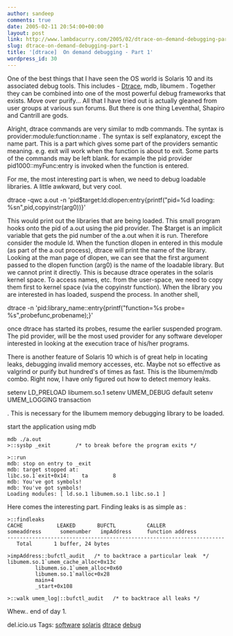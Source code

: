 ```yaml
---
author: sandeep
comments: true
date: 2005-02-11 20:54:00+00:00
layout: post
link: http://www.lambdacurry.com/2005/02/dtrace-on-demand-debugging-part-1/
slug: dtrace-on-demand-debugging-part-1
title: '[dtrace]  On demand debugging - Part 1'
wordpress_id: 30
---
```


One of the best things that I have seen the OS world is Solaris 10 and its associated debug tools. This includes - [Dtrace](http://technorati.com/tag/dtrace), mdb, libumem . Together they can be combined into one of the most powerful debug frameworks that exists. Move over purify...
All that I have tried out is actually gleaned from user groups at various sun forums. But there is one thing Leventhal, Shapiro and Cantrill are gods.

Alright, dtrace commands are very similar to mdb commands. The syntax is 
provider:module:function:name . The syntax is self explanatory, except the name  part. This is a part which gives some part of the providers semantic meaning. e.g. exit will work when the function is about to exit. Some parts of the commands may be left blank.
for example the pid provider pid1000::myFunc:entry is invoked when the function is entered.

For me, the most interesting part is when, we need to debug loadable libraries. A little awkward, but very cool.


dtrace -qwc a.out -n 'pid$target:ld:dlopen:entry{printf("pid=%d loading: %sn",pid,copyinstr(arg0))}'


This would print out the libraries that are being loaded. This small program hooks onto the pid of a.out using the pid provider. The $target is an implicit variable that gets the pid number of the a.out when it is run. Therefore consider the module ld. When the function dlopen in entered in this module (as part of the a.out process), dtrace will print the name of the library. Looking at the man page of dlopen, we can see that the first argument passed to the dlopen function (arg0) is the name of the loadable library. But we cannot print it directly. This is because dtrace operates in the solaris kernel space. To access names, etc. from the user-space, we need to copy them first to kernel space (via the copyinstr function).
 When the library you are interested in has loaded, suspend the process. In another shell,


dtrace -n 'pid:library_name::entry{printf("function=%s probe= %s",probefunc,probename);}'


once dtrace has started its probes, resume the earlier suspended program. 
The pid provider, will be the most used provider for any software developer interested in looking at the execution trace of his/her programs.

There is another feature of Solaris 10 which is of great help in locating leaks, debugging invalid memory accesses, etc. Maybe not so effective as valgrind or purify but hundred's of times as fast.
This is the libumem/mdb combo. Right now, I have only figured out how to detect memory leaks.


setenv LD_PRELOAD libumem.so.1 
 setenv UMEM_DEBUG default 
 setenv   UMEM_LOGGING transaction 

. This is necessary for the libumem memory debugging library to be loaded.

start the application using mdb

    
    
    mdb ./a.out
    >::sysbp _exit        /* to break before the program exits */ 
    
    >::run
    mdb: stop on entry to _exit
    mdb: target stopped at:
    libc.so.1`exit+0x14:    ta        8
    mdb: You've got symbols!
    mdb: You've got symbols!
    Loading modules: [ ld.so.1 libumem.so.1 libc.so.1 ]
    


Here comes the interesting part. Finding leaks is as simple as :

    
    
    >::findleaks
    CACHE           LEAKED       BUFCTL          CALLER
    someaddress      somenumber   impAddress     function address
    ----------------------------------------------------------------------
       Total       1 buffer, 24 bytes
    
    >impAddress::bufctl_audit   /* to backtrace a particular leak  */
    libumem.so.1`umem_cache_alloc+0x13c
             libumem.so.1`umem_alloc+0x60
             libumem.so.1`malloc+0x28
             main+4
             _start+0x108
    
    >::walk umem_log|::bufctl_audit   /* to backtrace all leaks */
    



Whew.. end of day 1.



del.icio.us Tags: [software](http://del.icio.us/sss8ue/software) [solaris](http://del.icio.us/sss8ue/solaris) [dtrace](http://del.icio.us/sss8ue/dtrace) [debug](http://del.icio.us/sss8ue/debug)
